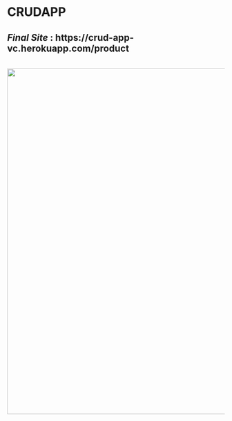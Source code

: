 # CRUDAPP
<h2><i>Final Site</i> : https://crud-app-vc.herokuapp.com/product</h2>
<br>
<img src="https://i.imgur.com/CTTYPGo.gif" width="800" /> 



 
